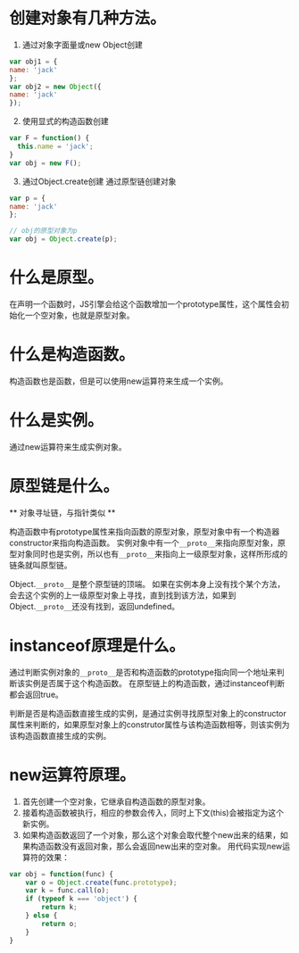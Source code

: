 # 创建对象有几种方法。

1. 通过对象字面量或new Object创建

  ```javascript
  var obj1 = {
  name: 'jack'
  };
  var obj2 = new Object({
  name: 'jack'
  });
  ```

2. 使用显式的构造函数创建

  ```javascript
  var F = function() {
    this.name = 'jack';
  }
  var obj = new F();
  ```

3. 通过Object.create创建 通过原型链创建对象

  ```javascript
  var p = {
  name: 'jack'
  };

  // obj的原型对象为p
  var obj = Object.create(p);
  ```

# 什么是原型。

在声明一个函数时，JS引擎会给这个函数增加一个prototype属性，这个属性会初始化一个空对象，也就是原型对象。

# 什么是构造函数。

构造函数也是函数，但是可以使用new运算符来生成一个实例。

# 什么是实例。

通过new运算符来生成实例对象。

# 原型链是什么。

** 对象寻址链，与指针类似 **

构造函数中有prototype属性来指向函数的原型对象，原型对象中有一个构造器constructor来指向构造函数。 实例对象中有一个`__proto__`来指向原型对象，原型对象同时也是实例，所以也有`__proto__`来指向上一级原型对象，这样所形成的链条就叫原型链。

Object.`__proto__`是整个原型链的顶端。 如果在实例本身上没有找个某个方法，会去这个实例的上一级原型对象上寻找，直到找到该方法，如果到Object.`__proto__`还没有找到，返回undefined。

# instanceof原理是什么。

通过判断实例对象的`__proto__`是否和构造函数的prototype指向同一个地址来判断该实例是否属于这个构造函数。 在原型链上的构造函数，通过instanceof判断都会返回true。

判断是否是构造函数直接生成的实例，是通过实例寻找原型对象上的constructor属性来判断的，如果原型对象上的construtor属性与该构造函数相等，则该实例为该构造函数直接生成的实例。

# new运算符原理。

1. 首先创建一个空对象，它继承自构造函数的原型对象。
2. 接着构造函数被执行，相应的参数会传入，同时上下文(this)会被指定为这个新实例。
3. 如果构造函数返回了一个对象，那么这个对象会取代整个new出来的结果，如果构造函数没有返回对象，那么会返回new出来的空对象。 用代码实现new运算符的效果：

```javascript
var obj = function(func) {
    var o = Object.create(func.prototype);
    var k = func.call(o);
    if (typeof k === 'object') {
        return k;
    } else {
        return o;
    }
}
```
